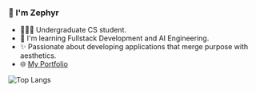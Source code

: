 ### 👋 I'm Zephyr

- 🧑🏻‍💻 Undergraduate CS student.
- 🌱 I'm learning Fullstack Development and AI Engineering.
- ✨ Passionate about developing applications that merge purpose with aesthetics.
- 🌐 [My Portfolio](https://zephyrlin.me)

![Top Langs](https://github-readme-stats.vercel.app/api/top-langs/?username=eurooooo&layout=compact)
